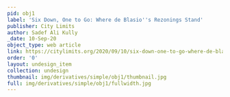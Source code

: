 ```yaml
---
pid: obj1
label: 'Six Down, One to Go: Where de Blasio''s Rezonings Stand'
publisher: City Limits
author: Sadef Ali Kully
_date: 10-Sep-20
object_type: web article
link: https://citylimits.org/2020/09/10/six-down-one-to-go-where-de-blasios-rezonings-stand/
order: '0'
layout: undesign_item
collection: undesign
thumbnail: img/derivatives/simple/obj1/thumbnail.jpg
full: img/derivatives/simple/obj1/fullwidth.jpg
---
```

